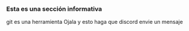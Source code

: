 ### Esta es una sección informativa
git es una herramienta
Ojala y esto haga que discord envie un mensaje